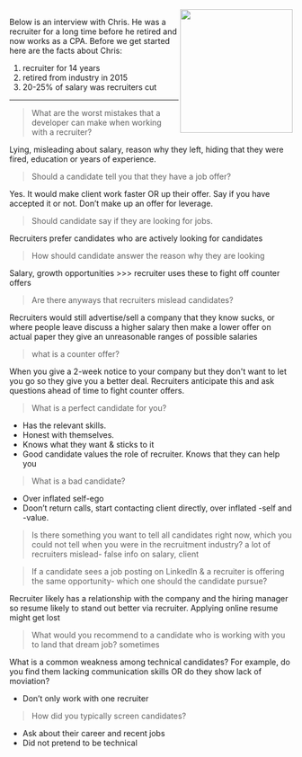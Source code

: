 <img src="https://github.com/usmanovs/Salesforce-Interview-Handbook/blob/master/assets/Chris.png" align="right" width="200" height="220">


Below is an interview with Chris. He was a recruiter for a long time before he retired and now works as a CPA. Before we get started here are the facts about Chris:
1. recruiter for 14 years
1. retired from industry in 2015
1. 20-25% of salary was recruiters cut

****
> What are the worst mistakes that a developer can make when working with a recruiter?

Lying, misleading about salary, reason why they left, hiding that they were fired, education or years of experience.

> Should a candidate tell you that they have a job offer?

Yes. It would make client work faster OR up their offer. Say if you have accepted it or not. Don’t make up an offer for leverage.

> Should candidate say if they are looking for jobs. 

Recruiters prefer candidates who are actively looking for candidates

> How should candidate answer the reason why they are looking

Salary, growth opportunities >>> recruiter uses these to fight off counter offers

> Are there anyways that recruiters mislead candidates?

Recruiters would still advertise/sell a company that they know sucks, or where people leave
discuss a higher salary then make a lower offer on actual paper
they give an unreasonable ranges of possible salaries

> what is a counter offer?

When you give a 2-week notice to your company but they don't want to let you go so they give you a better deal. Recruiters anticipate this and ask questions ahead of time to fight counter offers.

> What is a perfect candidate for you?

* Has the relevant skills. 
* Honest with themselves. 
* Knows what they want & sticks to it
* Good candidate values the role of recruiter. Knows that they can help you

> What is a bad candidate?

* Over inflated self-ego
* Doon’t return calls, start contacting client directly, over inflated -self and -value. 

> Is there something you want to tell all candidates right now, which you could not tell when you were in the recruitment industry?
a lot of recruiters mislead- false info on salary, client

> If a candidate sees a job posting on LinkedIn & a recruiter is offering the same opportunity- which one should the candidate pursue?

Recruiter likely has a relationship with the company and the hiring manager so resume likely to stand out better via recruiter. Applying online resume might get lost

> What would you recommend to a candidate who is working with you to land that dream job?
sometimes 

What is a common weakness among technical candidates? For example, do you find them lacking communication skills OR do they show lack of moviation?

* Don’t only work with one recruiter


> How did you typically screen candidates?

* Ask about their career and recent jobs
* Did not pretend to be technical
